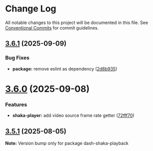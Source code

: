 # Change Log

All notable changes to this project will be documented in this file.
See [Conventional Commits](https://conventionalcommits.org) for commit guidelines.

## [3.6.1](https://github.com/clappr/dash-shaka-playback/compare/dash-shaka-playback@3.6.0...dash-shaka-playback@3.6.1) (2025-09-09)

### Bug Fixes

- **package:** remove eslint as dependency ([2d8b935](https://github.com/clappr/dash-shaka-playback/commit/2d8b93547785044fd39c92e60504ce1cb012839a))

# [3.6.0](https://github.com/clappr/dash-shaka-playback/compare/dash-shaka-playback@3.5.1...dash-shaka-playback@3.6.0) (2025-09-08)

### Features

- **shaka-player:** add video source frame rate getter ([72fff70](https://github.com/clappr/dash-shaka-playback/commit/72fff70a800f450cc77bdc29fb232c34391093d4))

## [3.5.1](https://github.com/clappr/dash-shaka-playback/compare/dash-shaka-playback@3.5.0...dash-shaka-playback@3.5.1) (2025-08-05)

**Note:** Version bump only for package dash-shaka-playback
